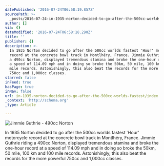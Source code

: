 ```yaml
---
datePublished: '2016-07-24T06:58:19.857Z'
sourcePath: >-
  _posts/2016-07-24-in-1935-norton-decided-to-go-after-the-500cc-worlds-fastest.md
author: []
via: {}
dateModified: '2016-07-24T06:58:18.290Z'
title: ''
publisher: {}
description: >-
  In 1935 Norton decided to go after the 500cc worlds fastest 'Hour' motorcycle
  record at the concrete bowl track in Montlhéry, France. Jimmie Guthrie riding
  a 490cc Norton, displayed tremendous stamina and broke the one-hour record at
  a speed of 114.09 mph and in doing so broke the 50km, 50 mile, 100 km and 100
  mile records. Astonishingly, this also beat the records for the more powerful
  750cc and 1,000cc classes.
starred: false
inFeed: true
hasPage: true
inNav: false
url: in-1935-norton-decided-to-go-after-the-500cc-worlds-fastest/index.html
_context: 'http://schema.org'
_type: Article

---
```

![Jimmie Guthrie - 490cc Norton](https://the-grid-user-content.s3-us-west-2.amazonaws.com/e97d9cfc-d47a-4242-8089-43cc0b84044d.jpg)

In 1935 Norton decided to go after the 500cc worlds fastest 'Hour' motorcycle record at the concrete bowl track in Montlhéry, France. Jimmie Guthrie riding a 490cc Norton, displayed tremendous stamina and broke the one-hour record at a speed of 114.09 mph and in doing so broke the 50km, 50 mile, 100 km and 100 mile records. Astonishingly, this also beat the records for the more powerful 750cc and 1,000cc classes.
